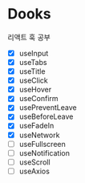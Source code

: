 # Dooks

리액트 훅 공부

- [x] useInput
- [x] useTabs
- [x] useTitle
- [x] useClick
- [x] useHover
- [x] useConfirm
- [x] usePreventLeave
- [x] useBeforeLeave
- [x] useFadeIn
- [x] useNetwork
- [ ] useFullscreen
- [ ] useNotification
- [ ] useScroll
- [ ] useAxios
